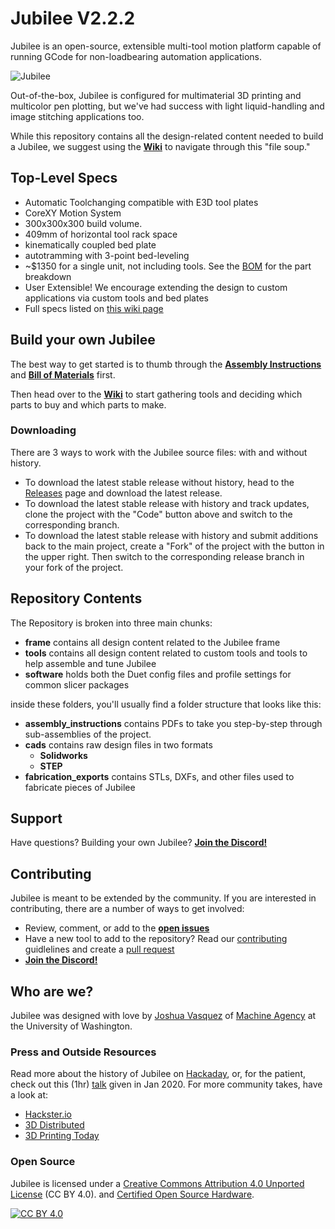 Jubilee V2.2.2
=======

Jubilee is an open-source, extensible multi-tool motion platform capable of running GCode for non-loadbearing automation applications.

![Jubilee](/frame/pics/jubilee_v2.png)

Out-of-the-box, Jubilee is configured for multimaterial 3D printing and multicolor pen plotting, but we've had success with light liquid-handling and image stitching applications too.

While this repository contains all the design-related content needed to build a Jubilee, we suggest using the [**Wiki**](https://jubilee3d.com/index.php?title=Main_Page) to navigate through this "file soup."

## Top-Level Specs
* Automatic Toolchanging compatible with E3D tool plates
* CoreXY Motion System
* 300x300x300 build volume.
* 409mm of horizontal tool rack space
* kinematically coupled bed plate
* autotramming with 3-point bed-leveling
* ~$1350 for a single unit, not including tools. See the [BOM][bom] for the part breakdown
* User Extensible! We encourage extending the design to custom applications via custom tools and bed plates
* Full specs listed on [this wiki page](https://jubilee3d.com/index.php?title=Specs)

## Build your own Jubilee

The best way to get started is to thumb through the [**Assembly Instructions**](https://jubilee3d.com/index.php?title=Assembly_Instructions) and [**Bill of Materials**][bom] first.

Then head over to the [**Wiki**](https://jubilee3d.com/index.php?title=Main_Page) to start gathering tools and deciding which parts to buy and which parts to make.

### Downloading
There are 3 ways to work with the Jubilee source files: with and without history.
* To download the latest stable release without history, head to the [Releases](https://github.com/machineagency/jubilee/releases) page and download the latest release.
* To download the latest stable release with history and track updates, clone the project with the "Code" button above and switch to the corresponding branch.
* To download the latest stable release with history and submit additions back to the main project, create a "Fork" of the project with the button in the upper right. Then switch to the corresponding release branch in your fork of the project.

## Repository Contents
The Repository is broken into three main chunks:
* **frame** contains all design content related to the Jubilee frame
* **tools** contains all design content related to custom tools and tools to help assemble and tune Jubilee
* **software** holds both the Duet config files and profile settings for common slicer packages

inside these folders, you'll usually find a folder structure that looks like this:
* **assembly\_instructions** contains PDFs to take you step-by-step through sub-assemblies of the project.
* **cads** contains raw design files in two formats
    * **Solidworks**
    * **STEP**
* **fabrication\_exports** contains STLs, DXFs, and other files used to fabricate pieces of Jubilee

## Support

Have questions? Building your own Jubilee? **[Join the Discord!][discord]**

## Contributing

Jubilee is meant to be extended by the community. If you are interested in contributing, there are a number of ways to get involved:

* Review, comment, or add to the **[open issues](https://github.com/machineagency/jubilee/issues)**
* Have a new tool to add to the repository? Read our [contributing]() guidlelines and create a [pull request](https://help.github.com/en/github/collaborating-with-issues-and-pull-requests/creating-a-pull-request)
* **[Join the Discord!][discord]**


## Who are we?
Jubilee was designed with love by [Joshua Vasquez](http://www.doublejumpelectric.com/) of [Machine Agency](http://depts.washington.edu/machines/) at the University of Washington.

### Press and Outside Resources

Read more about the history of Jubilee on [Hackaday](https://hackaday.com/2019/11/14/jubilee-a-toolchanging-homage-to-3d-printer-hackers-everywhere/), or, for the patient, check out this (1hr) [talk](https://www.youtube.com/watch?v=7fz2UHHxe5o&t=119s) given in Jan 2020.
For more community takes, have a look at:
* [Hackster.io](https://www.hackster.io/news/jubilee-is-an-open-source-motion-platform-that-allows-for-multi-tool-fabrication-213881ee3ce1)
* [3D Distributed](https://3ddistributed.com/best-corexy-3d-printer-2020/)
* [3D Printing Today](https://threedprintingtoday.libsyn.com/327_3dprinting_today)

### Open Source
Jubilee is licensed under a [Creative Commons Attribution 4.0 Unported License][cc-by] (CC BY 4.0).
and [Certified Open Source Hardware](https://certification.oshwa.org/us002091.html).

[![CC BY 4.0][cc-by-image]][cc-by] 


[bom]: https://docs.google.com/spreadsheets/d/1pRzBQxVzL9c4T9b1RrKvSjlSwJJhJ7NcbSV6iJUv0X0/edit#gid=0
[cc-by]: https://creativecommons.org/licenses/by/4.0/
[cc-by-image]: https://licensebuttons.net/l/by/4.0/88x31.png
[discord]: https://discord.gg/XkphRqb
[wiki]: https://jubilee3d.com/
